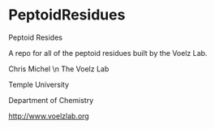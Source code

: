 PeptoidResidues
===============

Peptoid Resides


A repo for all of the peptoid residues built by the Voelz Lab.



Chris Michel \n
The Voelz Lab

Temple University

Department of Chemistry

http://www.voelzlab.org
